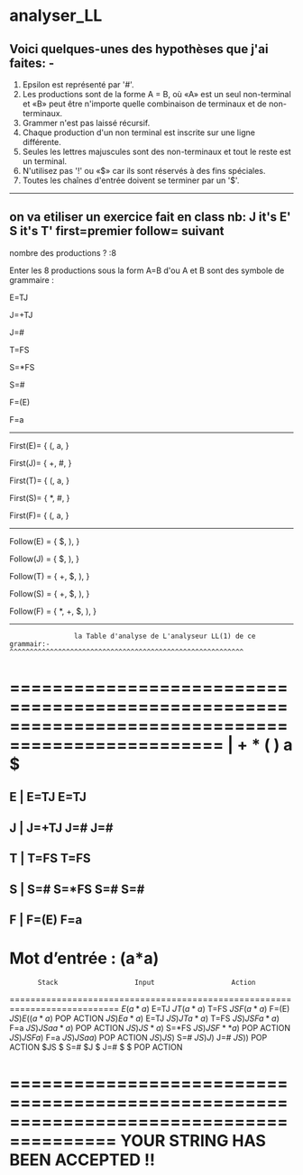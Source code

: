 # analyser_LL

## Voici quelques-unes des hypothèses que j'ai faites: -

1) Epsilon est représenté par '#'.
2) Les productions sont de la forme A = B, où «A» est un seul non-terminal et «B» peut être n'importe quelle combinaison de terminaux et de non-terminaux.
2) Grammer n'est pas laissé récursif.
5) Chaque production d'un non terminal est inscrite sur une ligne différente.
6) Seules les lettres majuscules sont des non-terminaux et tout le reste est un terminal.
7) N'utilisez pas '!' ou «$» car ils sont réservés à des fins spéciales.
8) Toutes les chaînes d'entrée doivent se terminer par un '$'.

---------------------------------------------------------------------

on va etiliser un exercice fait en class
nb:
J it's E'
S it's T'
first=premier
follow= suivant
---------------------------------------------------------------------
nombre des productions ? :8

Enter les 8  productions sous la form A=B d'ou A et B sont des symbole de grammaire :

E=TJ 

J=+TJ

J=#

T=FS

S=*FS

S=#

F=(E)

F=a

-----------------------------------------------
 First(E)= { (, a, }

 First(J)= { +, #, }

 First(T)= { (, a, }

 First(S)= { *, #, }

 First(F)= { (, a, }

-----------------------------------------------

 Follow(E) = { $, ),  }

 Follow(J) = { $, ),  }

 Follow(T) = { +, $, ),  }

 Follow(S) = { +, $, ),  }

 Follow(F) = { *, +, $, ),  }

-----------------------------------------------

                    la Table d'analyse de L'analyseur LL(1) de ce grammair:-                        ^^^^^^^^^^^^^^^^^^^^^^^^^^^^^^^^^^^^^^^^^^^^^^^^^^^^^^^^^^

==================================================================================================
  		|       +               *               (               )               a       	 $
==================================================================================================
   E    |                                       E=TJ                            E=TJ
--------------------------------------------------------------------------------------------------
   J    |       J=+TJ                                           J=#							J=#
--------------------------------------------------------------------------------------------------
   T    |                                       T=FS                            T=FS
--------------------------------------------------------------------------------------------------
   S    |       S=#             S=*FS                           S=#							S=#
--------------------------------------------------------------------------------------------------
   F    |                                       F=(E)                           F=a
--------------------------------------------------------------------------------------------------



Mot d’entrée : (a*a)
 ===========================================================================
           Stack                   Input                   Action
===========================================================================
            $E                      (a*a)$                  E=TJ
            $JT                     (a*a)$                  T=FS
            $JSF                    (a*a)$                  F=(E)
            $JS)E(                  (a*a)$                  POP ACTION
            $JS)E                   a*a)$                   E=TJ
            $JS)JT                  a*a)$                   T=FS
            $JS)JSF                 a*a)$                   F=a
            $JS)JSa                 a*a)$                   POP ACTION
            $JS)JS                  *a)$                    S=*FS
            $JS)JSF*                *a)$                    POP ACTION
            $JS)JSF                 a)$                     F=a
            $JS)JSa                 a)$                     POP ACTION
            $JS)JS                  )$                      S=#
            $JS)J                   )$                      J=#
            $JS)                    )$                      POP ACTION
            $JS                     $                       S=#
            $J                      $                       J=#
            $                       $                       POP ACTION

========================================================================================
                            YOUR STRING HAS BEEN ACCEPTED !!
====================================================================================